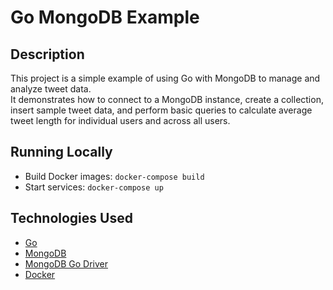 # Go MongoDB Example
## Description
This project is a simple example of using Go with MongoDB to manage and analyze tweet data.  
It demonstrates how to connect to a MongoDB instance, create a collection, insert sample tweet data, and perform basic queries to calculate average tweet length for individual users and across all users.

## Running Locally
* Build Docker images: `docker-compose build`
* Start services: `docker-compose up`

## Technologies Used
- [Go](https://go.dev/)
- [MongoDB](https://www.mongodb.com/)
- [MongoDB Go Driver](https://github.com/mongodb/mongo-go-driver)
- [Docker](https://www.docker.com/)
